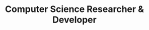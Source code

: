 ---
name: "Ahmad Rafi Wirana"
title: "Computer Science Researcher & Developer"
summary: "Focused on machine learning and distributed systems. Building scalable solutions and conducting research in computational methods."
contact:
  email: "contact@example.com"
  github: "ahmadrafidev"
  linkedin: "ahmadrafi"
  twitter: "ahmadrafi"
  google_scholar: "your-scholar-id"
--- 